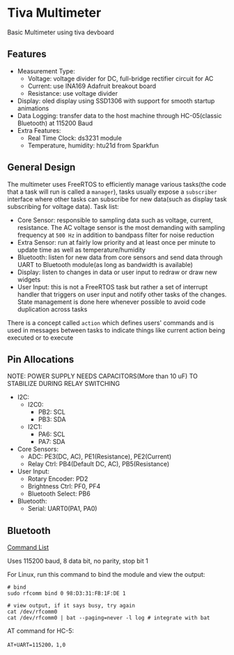 # Tiva Multimeter

Basic Multimeter using tiva devboard

## Features

- Measurement Type:
  - Voltage: voltage divider for DC, full-bridge rectifier circuit for AC
  - Current: use INA169 Adafruit breakout board
  - Resistance: use voltage divider
- Display: oled display using SSD1306 with support for smooth startup animations
- Data Logging: transfer data to the host machine through HC-05(classic Bluetooth) at 115200 Baud
- Extra Features:
  - Real Time Clock: ds3231 module
  - Temperature, humidity: htu21d from Sparkfun

## General Design

The multimeter uses FreeRTOS to efficiently manage various tasks(the code that a task will run is called a ```manager```), tasks usually expose a ```subscriber``` interface where other tasks can subscribe for new data(such as display task subscribing for voltage data). Task list:

- Core Sensor: responsible to sampling data such as voltage, current, resistance. The AC voltage sensor is the most demanding with sampling frequency at ```500 Hz``` in addition to bandpass filter for noise reduction
- Extra Sensor: run at fairly low priority and at least once per minute to update time as well as temperature/humidity
- Bluetooth: listen for new data from core sensors and send data through UART to Bluetooth module(as long as bandwidth is available)
- Display: listen to changes in data or user input to redraw or draw new widgets
- User Input: this is not a FreeRTOS task but rather a set of interrupt handler that triggers on user input and notify other tasks of the changes. State management is done here whenever possible to avoid code duplication across tasks

There is a concept called ```action``` which defines users' commands and is used in messages between tasks to indicate things like current action being executed or to execute

## Pin Allocations

NOTE: POWER SUPPLY NEEDS CAPACITORS(More than 10 uF) TO STABILIZE DURING RELAY SWITCHING

- I2C:
  - I2C0:
    - PB2: SCL
    - PB3: SDA
  - I2C1:
    - PA6: SCL
    - PA7: SDA
- Core Sensors:
  - ADC: PE3(DC, AC), PE1(Resistance), PE2(Current)
  - Relay Ctrl: PB4(Default DC, AC), PB5(Resistance)
- User Input:
  - Rotary Encoder: PD2
  - Brightness Ctrl: PF0, PF4
  - Bluetooth Select: PB6
- Bluetooth:
  - Serial: UART0(PA1, PA0)

## Bluetooth

[Command List](https://www.itead.cc/wiki/Serial_Port_Bluetooth_Module_(Master/Slave)_:_HC-05)

Uses 115200 baud, 8 data bit, no parity, stop bit 1

For Linux, run this command to bind the module and view the output:

```shell
# bind
sudo rfcomm bind 0 98:D3:31:FB:1F:DE 1

# view output, if it says busy, try again
cat /dev/rfcomm0
cat /dev/rfcomm0 | bat --paging=never -l log # integrate with bat
```

AT command for HC-5:

```shell
AT+UART=115200，1,0
```
